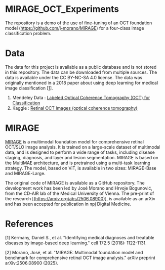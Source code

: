 # MIRAGE_OCT_Experiments
The repository is a demo of the use of fine-tuning of an OCT foundation model (https://github.com/j-morano/MIRAGE) for a four-class image classification problem.

# Data
The data for this project is available as a public database and is not stored in this repository. The data can be downloaded from multiple sources. The data is available under the CC BY-NC-SA 4.0 license. The data was originally mentioned in a 2018 paper about using deep learning for medical image classification [[1](https://www.cell.com/cell/fulltext/S0092-8674(18)30154-5)].  
1. Mendeley Data : [Labeled Optical Coherence Tomography (OCT) for Classification](https://data.mendeley.com/datasets/rscbjbr9sj/1)
2. Kaggle : [Retinal OCT Images (optical coherence tomography)](https://www.kaggle.com/datasets/paultimothymooney/kermany2018)

# MIRAGE


[MIRAGE](https://github.com/j-morano/MIRAGE) is a multimodal foundation model for comprehensive retinal OCT/SLO image analysis. It is trained on a large-scale dataset of multimodal data, and is designed to perform a wide range of tasks, including disease staging, diagnosis, and layer and lesion segmentation. MIRAGE is based on the MultiMAE architecture, and is pretrained using a multi-task learning strategy. The model, based on ViT, is available in two sizes: MIRAGE-Base and MIRAGE-Large.

The original code of MIRAGE is available as a GitHub repository. The development work has been led by José Morano and Hrvoje Bogunović, from the CD-AIR lab of the Medical University of Vienna. The pre-print of the research [(https://arxiv.org/abs/2506.08900)], is available as an arXiv and has been accepted for publication in npj Digital Medicine.



# References

[1] Kermany, Daniel S., et al. "Identifying medical diagnoses and treatable diseases by image-based deep learning." cell 172.5 (2018): 1122-1131.

[2] Morano, José, et al. "MIRAGE: Multimodal foundation model and benchmark for comprehensive retinal OCT image analysis." arXiv preprint arXiv:2506.08900 (2025).
